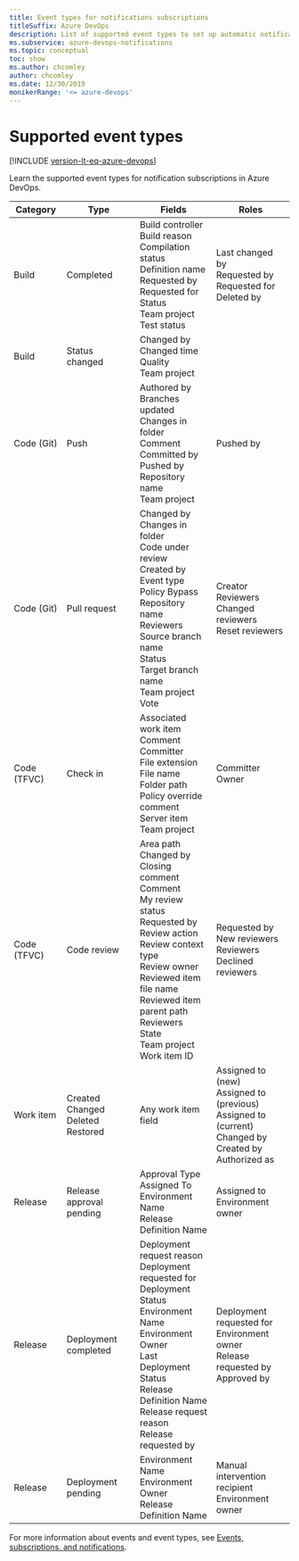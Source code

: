 ```yaml
---
title: Event types for notifications subscriptions
titleSuffix: Azure DevOps
description: List of supported event types to set up automatic notifications in Azure DevOps.
ms.subservice: azure-devops-notifications
ms.topic: conceptual
toc: show
ms.author: chcomley
author: chcomley
ms.date: 12/30/2019
monikerRange: '<= azure-devops'
---
```


# Supported event types

[!INCLUDE [version-lt-eq-azure-devops](../includes/version-lt-eq-azure-devops.md)]

Learn the supported event types for notification subscriptions in Azure DevOps.

| Category  |  Type     |   Fields|   Roles|  
|-----------|-----------|---------|---|
|Build|Completed|Build controller<br>Build reason<br>Compilation status<br>Definition name<br>Requested by<br>Requested for<br>Status<br>Team project<br>Test status|Last changed by<br>Requested by<br>Requested for<br>Deleted by|
|Build|Status changed|Changed by<br>Changed time<br>Quality<br>Team project|   |
|Code (Git)|Push|Authored by<br>Branches updated<br>Changes in folder<br>Comment<br>Committed by<br>Pushed by<br>Repository name<br>Team project|Pushed by|
|Code (Git)|Pull request|Changed by<br>Changes in folder<br>Code under review<br>Created by<br>Event type<br>Policy Bypass<br>Repository name<br>Reviewers<br>Source branch name<br>Status<br>Target branch name<br>Team project<br>Vote|Creator<br>Reviewers<br>Changed reviewers<br>Reset reviewers|
|Code (TFVC)|Check in|Associated work item<br>Comment<br>Committer<br>File extension<br>File name<br>Folder path<br>Policy override comment<br>Server item<br>Team project|Committer<br>Owner|
|Code (TFVC)|Code review|Area path<br>Changed by<br>Closing comment<br>Comment<br>My review status<br>Requested by<br>Review action<br>Review context type<br>Review owner<br>Reviewed item file name<br>Reviewed item parent path<br>Reviewers<br>State<br>Team project<br>Work item ID|Requested by<br>New reviewers<br>Reviewers<br>Declined reviewers|
|Work item|Created<br>Changed<br>Deleted<br>Restored|Any work item field|Assigned to (new)<br>Assigned to (previous)<br>Assigned to (current)<br>Changed by<br>Created by<br>Authorized as|
|Release|Release approval pending|Approval Type<br>Assigned To<br>Environment Name<br>Release Definition Name|Assigned to<br>Environment owner|
|Release|Deployment completed|Deployment request reason<br>Deployment requested for<br>Deployment Status<br>Environment Name<br>Environment Owner<br>Last Deployment Status<br>Release Definition Name<br>Release request reason<br>Release requested by|Deployment requested for<br>Environment owner<br>Release requested by<br>Approved by|
|Release|Deployment pending|Environment Name<br>Environment Owner<br>Release Definition Name|Manual intervention recipient<br>Environment owner|  

For more information about events and event types, see [Events, subscriptions, and notifications](concepts-events-and-notifications.md).

